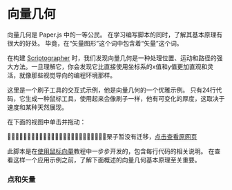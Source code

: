 # 向量几何

向量几何是 Paper.js 中的一等公民。 在学习编写脚本的同时，了解其基本原理有很大的好处。 毕竟，在“矢量图形”这个词中包含着“矢量”这个词。

在构建 [Scriptographer](http://scriptographer.org/) 时，我们发现向量几何是一种处理位置、运动和路径的强大方法。一旦理解它，你会发现它比直接使用坐标系的x值和y值更加直观和灵活，就像那些视觉导向的编程环境那样。

这里是一个刷子工具的交互式示例，他是向量几何的一个优雅示例。 只有24行代码，它生成一种鼠标工具，使用起来会像刷子一样，他有可变化的厚度，这取决于速度和某种天然展现。

在下面的视图中单击并拖动：

🌰🌰🌰🌰🌰🌰🌰🌰🌰🌰🌰🌰🌰🌰🌰🌰🌰🌰🌰🌰🌰🌰🌰🌰🌰栗子暂没有迁移，[点击查看原网页](http://paperjs.org/tutorials/geometry/vector-geometry/)

此脚本是在[使用鼠标向量](http://paperjs.org/tutorials/interaction/working-with-mouse-vectors/)教程中一步步开发的，包含每行代码的相关说明。 在查看这样一个应用示例之前，了解下面概述的向量几何基本原理至关重要。

### 点和矢量



